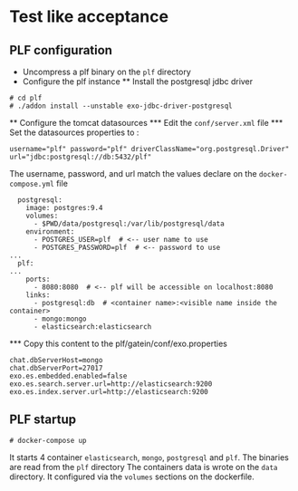 # Test like acceptance

## PLF configuration

* Uncompress a plf binary on the ``plf`` directory
* Configure the plf instance
** Install the postgresql jdbc driver
```
# cd plf
# ./addon install --unstable exo-jdbc-driver-postgresql
```
** Configure the tomcat datasources
*** Edit the ``conf/server.xml`` file
*** Set the datasources properties to :
```
username="plf" password="plf" driverClassName="org.postgresql.Driver" url="jdbc:postgresql://db:5432/plf"
```

The username, password, and url match the values declare on the ``docker-compose.yml`` file

```
  postgresql:
    image: postgres:9.4
    volumes:
      - $PWD/data/postgresql:/var/lib/postgresql/data
    environment:
      - POSTGRES_USER=plf  # <-- user name to use
      - POSTGRES_PASSWORD=plf  # <-- password to use
...
  plf:
...
    ports:
      - 8080:8080  # <-- plf will be accessible on localhost:8080
    links:
      - postgresql:db  # <container name>:<visible name inside the container>
      - mongo:mongo
      - elasticsearch:elasticsearch

```

*** Copy this content to the plf/gatein/conf/exo.properties
```
chat.dbServerHost=mongo
chat.dbServerPort=27017
exo.es.embedded.enabled=false
exo.es.search.server.url=http://elasticsearch:9200
exo.es.index.server.url=http://elasticsearch:9200
```

## PLF startup

```
# docker-compose up
```

It starts 4 container ``elasticsearch``, ``mongo``, ``postgresql`` and ``plf``. The binaries are read from the ``plf`` directory
The containers data is wrote on the ``data`` directory. It configured via the ``volumes`` sections on the dockerfile.

